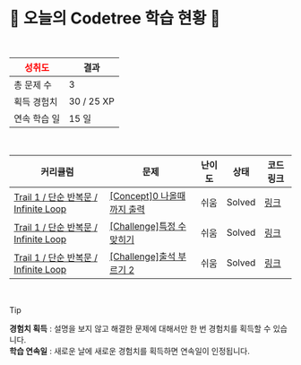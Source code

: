 # 🌲 오늘의 Codetree 학습 현황 🌲

<br />

| <span style="color:red;display:block;text-align:center;"> **성취도**</span> | 결과 |
|---|---|
| 총 문제 수 | 3 |
| 획득 경험치 | 30 / 25 XP |
| 연속 학습 일 | 15 일 |

<br />

|커리큘럼|문제|난이도|상태|코드 링크|
|---|---|---|---|---|
|[Trail 1 / 단순 반복문 / Infinite Loop](https://en.codetree.ai/trail-info/novice-low/)|[[Concept]0 나올때까지 출력](https://en.codetree.ai/trails/complete/curated-cards/intro-print-until-zero-is-given/)|쉬움|Solved|[링크](https://github.com/Yunah-Kwon/codetree-TILs/blob/main/250130/0%20%EB%82%98%EC%98%AC%EB%95%8C%EA%B9%8C%EC%A7%80%20%EC%B6%9C%EB%A0%A5/print-until-zero-is-given.py)|
|[Trail 1 / 단순 반복문 / Infinite Loop](https://en.codetree.ai/trail-info/novice-low/)|[[Challenge]특정 수 맞히기](https://en.codetree.ai/trails/complete/curated-cards/challenge-catching-specific-number/)|쉬움|Solved|[링크](https://github.com/Yunah-Kwon/codetree-TILs/blob/main/250130/%E1%84%90%E1%85%B3%E1%86%A8%E1%84%8C%E1%85%A5%E1%86%BC%20%E1%84%89%E1%85%AE%20%E1%84%86%E1%85%A1%E1%86%BD%E1%84%92%E1%85%B5%E1%84%80%E1%85%B5/catching-specific-number.py)|
|[Trail 1 / 단순 반복문 / Infinite Loop](https://en.codetree.ai/trail-info/novice-low/)|[[Challenge]출석 부르기 2](https://en.codetree.ai/trails/complete/curated-cards/challenge-calling-attendance-2/)|쉬움|Solved|[링크](https://github.com/Yunah-Kwon/codetree-TILs/blob/main/250130/%EC%B6%9C%EC%84%9D%20%EB%B6%80%EB%A5%B4%EA%B8%B0%202/calling-attendance-2.py)|


<br />

> [!TIP]
> **경험치 획득** : 설명을 보지 않고 해결한 문제에 대해서만 한 번 경험치를 획득할 수 있습니다.  
> **학습 연속일** : 새로운 날에 새로운 경험치를 획득하면 연속일이 인정됩니다.

